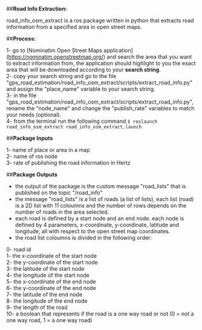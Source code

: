 ##**Road Info Extraction:**

road_info_osm_extract is a ros package written in python that extracts road information from a specified area in open street maps.

##**Process:**

1- go to [Nominatim Open Street Maps application] (https://nominatim.openstreetmap.org/) and search the area that you want to extract information from, the application should highlight to you the exact area that will be downloaded according to your **search string**.  
2- copy your search string and go to the file "gps_road_estimation/road_info_osm_extract/scripts/extract_road_info.py" and assign the "place_name" variable to your search string.  
3- in the file "gps_road_estimation/road_info_osm_extract/scripts/extract_road_info.py", rename the "node_name" and change the "publish_rate" variables to match your needs (optional).  
4- from the terminal run the following command `$ roslaunch road_info_osm_extract road_info_osm_extract.launch`  

##**Package Inputs**

1- name of place or area in a map  
2- name of ros node  
3- rate of publishing the road information in Hertz  

##**Package Outputs**

- the output of the package is the custom message "road_lists" that is published on the topic "/road_info"  
- the message "road_lists" is a list of roads (a list of lists), each list (road) is a 2D list with 11 coloumns and the number of rows depends on the number of roads in the area selected.  
- each road is defined by a start node and an end node. each node is defined by 4 parameters, x-coordinate, y-coordinate, latitude and longitude, all with respect to the open street map coordinates.  
- the road list coloumns is divided in the following order:  

0- road id  
1- the x-coordinate of the start node  
2- the y-coordinate of the start node  
3- the latitude of the start node  
4- the longitude of the start node  
5- the x-coordinate of the end node  
6- the y-coordinate of the end node  
7- the latitude of the end node  
8- the longitude of the end node  
9- the length of the road  
10- a boolean that represents if the road is a one way road or not (0 = not a one way road, 1 = a one way road)  

##
